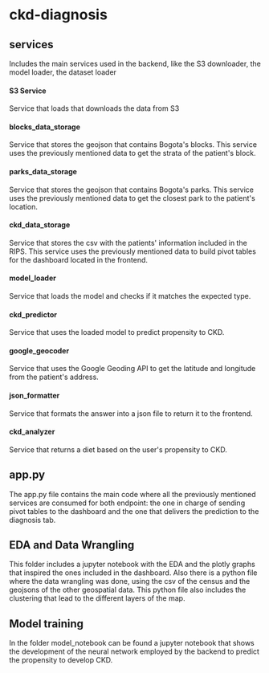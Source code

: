 # ckd-diagnosis #

## services ##
Includes the main services used in the backend, like the S3 downloader, the model loader, the dataset loader

#### S3 Service ####
Service that loads that downloads the data from S3

#### blocks_data_storage ####
Service that stores the geojson that contains Bogota's blocks. This service uses the previously mentioned data to get the strata of the patient's block.

#### parks_data_storage ####
Service that stores the geojson that contains Bogota's parks. This service uses the previously mentioned data to get the closest park to the patient's location.

#### ckd_data_storage ####
Service that stores the csv with the patients' information included in the RIPS. This service uses the previously mentioned data to build pivot tables for the dashboard located in the frontend.

#### model_loader ####
Service that loads the model and checks if it matches the expected type. 

#### ckd_predictor ####
Service that uses the loaded model to predict propensity to CKD.

#### google_geocoder ####
Service that uses the Google Geoding API to get the latitude and longitude from the patient's address.

#### json_formatter ####
Service that formats the answer into a json file to return it to the frontend.

#### ckd_analyzer ####
Service that returns a diet based on the user's propensity to CKD.

## app.py ##
The app.py file contains the main code where all the previously mentioned services are consumed for both endpoint: the one in charge of sending pivot tables to the dashboard and the one that delivers the prediction to the diagnosis tab.

## EDA and Data Wrangling ##
This folder includes a jupyter notebook with the EDA and the plotly graphs that inspired the ones included in the dashboard. Also there is a python file where the data wrangling was done, using the csv of the census and the geojsons of the other geospatial data. This python file also includes the clustering that lead to the different layers of the map.

## Model training ##
In the folder model_notebook can be found a jupyter notebook that shows the development of the neural network employed by the backend to predict the propensity to develop CKD.


